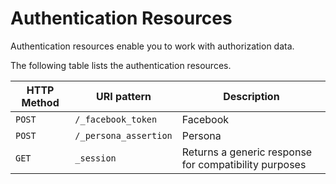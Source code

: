 # Authentication Resources

Authentication resources enable you to work with authorization data.

The following table lists the authentication resources.

|HTTP Method | URI pattern | Description |  
| ------	| ------	| ------	|  
|`POST` |`/_facebook_token` |Facebook |  
|`POST` | `/_persona_assertion` |Persona |  
|`GET` | `_session` | Returns a generic response for compatibility purposes